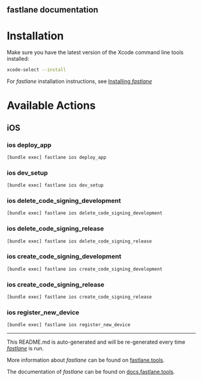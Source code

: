 fastlane documentation
----

# Installation

Make sure you have the latest version of the Xcode command line tools installed:

```sh
xcode-select --install
```

For _fastlane_ installation instructions, see [Installing _fastlane_](https://docs.fastlane.tools/#installing-fastlane)

# Available Actions

## iOS

### ios deploy_app

```sh
[bundle exec] fastlane ios deploy_app
```



### ios dev_setup

```sh
[bundle exec] fastlane ios dev_setup
```



### ios delete_code_signing_development

```sh
[bundle exec] fastlane ios delete_code_signing_development
```



### ios delete_code_signing_release

```sh
[bundle exec] fastlane ios delete_code_signing_release
```



### ios create_code_signing_development

```sh
[bundle exec] fastlane ios create_code_signing_development
```



### ios create_code_signing_release

```sh
[bundle exec] fastlane ios create_code_signing_release
```



### ios register_new_device

```sh
[bundle exec] fastlane ios register_new_device
```



----

This README.md is auto-generated and will be re-generated every time [_fastlane_](https://fastlane.tools) is run.

More information about _fastlane_ can be found on [fastlane.tools](https://fastlane.tools).

The documentation of _fastlane_ can be found on [docs.fastlane.tools](https://docs.fastlane.tools).
